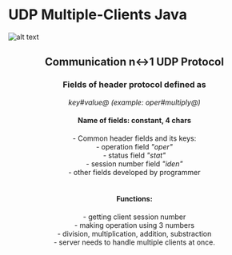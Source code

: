 # UDP Multiple-Clients Java

![alt text](http://endlessicons.com/wp-content/uploads/2014/11/wifi-icon-2-214x214.png)
<center>
<h2>Communication n↔1 UDP Protocol </h2>
<h3>Fields of header protocol defined as </h3><i>key#value@ (example: oper#multiply@)</i></br>
<h4>Name of fields: constant, 4 chars</h4>
- Common header fields and its keys:</br>
- operation field <i>"oper"</i></br>
- status field <i>"stat"</i></br>
- session number field <i>"iden" </i></br>
- other fields developed by programmer</br></br>
<h4>Functions: </h4> 
- getting client session number</br>
- making operation using 3 numbers</br>
- division, multiplication, addition, substraction</br>
- server needs to handle multiple clients at once.</br>
</center>
